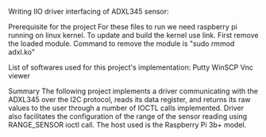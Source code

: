 Writing IIO driver interfacing of ADXL345 sensor:

Prerequisite for the project
For these files to run we need raspberry pi running on linux kernel. To update and build the kernel use link. First remove the loaded module. Command to remove the module is "sudo rmmod adxl.ko"

List of softwares used for this project's implementation:
Putty
WinSCP
Vnc viewer

Summary
The following project implements a driver communicating with the ADXL345 over the I2C protocol, reads its data register, and returns its raw values to the user through a number of IOCTL calls implemented. Driver also facilitates the configuration of the range of the sensor reading using RANGE_SENSOR ioctl call. The host used is the Raspberry Pi 3b+ model.

